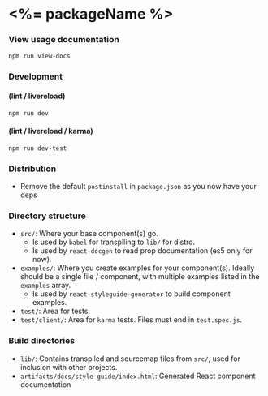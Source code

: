 <%= packageName %>
==================

### View usage documentation

`npm run view-docs`

### Development 

#### (lint / livereload)

`npm run dev`

#### (lint / livereload / karma)

`npm run dev-test`

### Distribution

- Remove the default `postinstall` in `package.json` as you now have your deps

### Directory structure

- `src/`: Where your base component(s) go. 
  - Is used by `babel` for transpiling to `lib/` for distro.
  - Is used by `react-docgen` to read prop documentation (es5 only for now).
- `examples/`: Where you create examples for your component(s). Ideally should be a single file / component, with multiple examples listed in the `examples` array.
  - Is used by `react-styleguide-generator` to build component examples.
- `test/`: Area for tests.
- `test/client/`: Area for `karma` tests. Files must end in `test.spec.js`.

### Build directories

- `lib/`: Contains transpiled and sourcemap files from `src/`, used for inclusion with other projects.
- `artifacts/docs/style-guide/index.html`: Generated React component documentation


